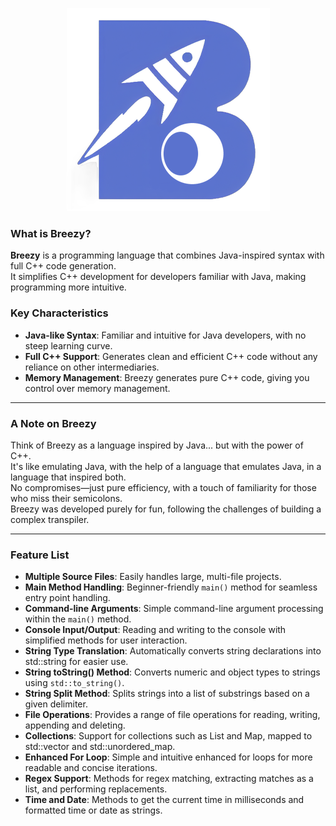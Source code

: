 <p align="center"> <img src="https://github.com/PantelisAndrianakis/Breezy/blob/main/logo.png"/></p>

### What is Breezy?

**Breezy** is a programming language that combines Java-inspired syntax with full C++ code generation.<br>
It simplifies C++ development for developers familiar with Java, making programming more intuitive.

### Key Characteristics
- **Java-like Syntax**: Familiar and intuitive for Java developers, with no steep learning curve.
- **Full C++ Support**: Generates clean and efficient C++ code without any reliance on other intermediaries.
- **Memory Management**: Breezy generates pure C++ code, giving you control over memory management.

---

### A Note on Breezy

Think of Breezy as a language inspired by Java... but with the power of C++.<br>
It's like emulating Java, with the help of a language that emulates Java, in a language that inspired both.<br>
No compromises—just pure efficiency, with a touch of familiarity for those who miss their semicolons.<br>
Breezy was developed purely for fun, following the challenges of building a complex transpiler.

---

### Feature List

- **Multiple Source Files**: Easily handles large, multi-file projects.
- **Main Method Handling**: Beginner-friendly `main()` method for seamless entry point handling.
- **Command-line Arguments**: Simple command-line argument processing within the `main()` method.
- **Console Input/Output**: Reading and writing to the console with simplified methods for user interaction.
- **String Type Translation**: Automatically converts string declarations into std::string for easier use.
- **String toString() Method**: Converts numeric and object types to strings using `std::to_string()`.
- **String Split Method**: Splits strings into a list of substrings based on a given delimiter.
- **File Operations**: Provides a range of file operations for reading, writing, appending and deleting.
- **Collections**: Support for collections such as List and Map, mapped to std::vector and std::unordered_map.
- **Enhanced For Loop**: Simple and intuitive enhanced for loops for more readable and concise iterations.
- **Regex Support**: Methods for regex matching, extracting matches as a list, and performing replacements.
- **Time and Date**: Methods to get the current time in milliseconds and formatted time or date as strings.
